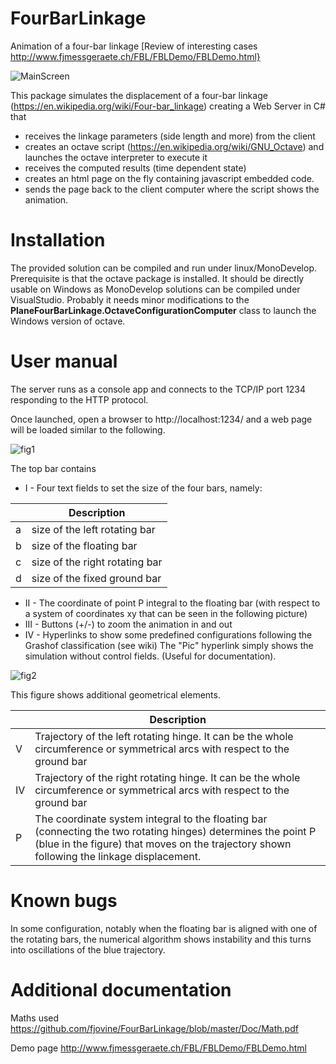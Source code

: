 # FourBarLinkage
Animation of a four-bar linkage [Review of interesting cases http://www.fjmessgeraete.ch/FBL/FBLDemo/FBLDemo.html}

![MainScreen](http://www.fjmessgeraete.ch/FBL/FBL_Intro.gif)

This package simulates the displacement of a four-bar linkage (https://en.wikipedia.org/wiki/Four-bar_linkage) creating 
a Web Server in C# that 
* receives the linkage parameters (side length and more) from the client
* creates an octave script (https://en.wikipedia.org/wiki/GNU_Octave) and launches the octave interpreter to execute it
* receives the computed results (time dependent state) 
* creates an html page on the fly containing javascript embedded code.
* sends the page back to the client computer where the script shows the animation.

# Installation
The provided solution can be compiled and run under linux/MonoDevelop. Prerequisite is that the octave package is installed.
It should be directly usable on Windows as MonoDevelop solutions can be compiled under VisualStudio. Probably it needs minor modifications to the **PlaneFourBarLinkage.OctaveConfigurationComputer** class to launch the Windows version of octave.

# User manual
The server runs as a console app and connects to the TCP/IP port 1234 responding to the HTTP protocol.

Once launched, open a browser to http://localhost:1234/ and a web page will be loaded similar to the following.

![fig1](https://github.com/fjovine/FourBarLinkage/blob/master/Doc/FBL_01.png)

The top bar contains

* I - Four text fields to set the size of the four bars, namely:

|   | Description                    |
|---|--------------------------------|
| a | size of the left rotating bar  |
| b | size of the floating bar       |
| c | size of the right rotating bar |
| d | size of the fixed ground bar   |

* II - The coordinate of point P integral to the floating bar (with respect to a system of coordinates xy that can be seen in the following picture)
* III - Buttons (+/-) to zoom the animation in and out
* IV - Hyperlinks to show some predefined configurations following the Grashof classification (see wiki) The "Pic"
hyperlink simply shows the simulation without control fields. (Useful for documentation).

![fig2](https://github.com/fjovine/FourBarLinkage/blob/master/Doc/FBL_02.png)

This figure shows additional geometrical elements.

|    | Description
|----|------------
| V  | Trajectory of the left rotating hinge. It can be the whole circumference or symmetrical arcs with respect to the ground bar
| IV | Trajectory of the right rotating hinge. It can be the whole circumference or symmetrical arcs with respect to the ground bar
| P  | The coordinate system integral to the floating bar (connecting the two rotating hinges) determines the point P (blue in the figure) that moves on the trajectory shown following the linkage displacement.

# Known bugs
In some configuration, notably when the floating bar is aligned with one of the rotating bars, the numerical algorithm shows instability and this turns into oscillations of the blue trajectory.

# Additional documentation

Maths used https://github.com/fjovine/FourBarLinkage/blob/master/Doc/Math.pdf

Demo page http://www.fjmessgeraete.ch/FBL/FBLDemo/FBLDemo.html
